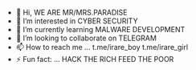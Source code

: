 - 👋 Hi, WE ARE MR/MRS.PARADISE
- 👀 I’m interested in CYBER SECURITY
- 🌱 I’m currently learning MALWARE DEVELOPMENT
- 💞️ I’m looking to collaborate on TELEGRAM
- 📫 How to reach me ... t.me/irare_boy t.me/irare_girl 
- ⚡ Fun fact: ... HACK THE RICH FEED THE POOR 

<!---
Wearepros/Wearepros is a ✨ special ✨ repository because its `README.md` (this file) appears on your GitHub profile.
You can click the Preview link to take a look at your changes.
--->
